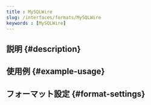 ```yaml
---
title : MySQLWire
slug: /interfaces/formats/MySQLWire
keywords : [MySQLWire]
---
```


## 説明 {#description}

## 使用例 {#example-usage}

## フォーマット設定 {#format-settings}
